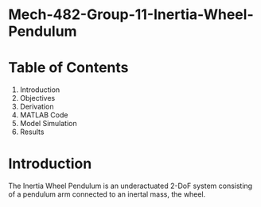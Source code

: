 # Mech-482-Group-11-Inertia-Wheel-Pendulum
# Table of Contents
1. Introduction
2. Objectives
3. Derivation
4. MATLAB Code
5. Model Simulation
6. Results

# Introduction
The Inertia Wheel Pendulum is an underactuated 2-DoF system consisting of a pendulum arm connected to an inertal mass, the wheel.
